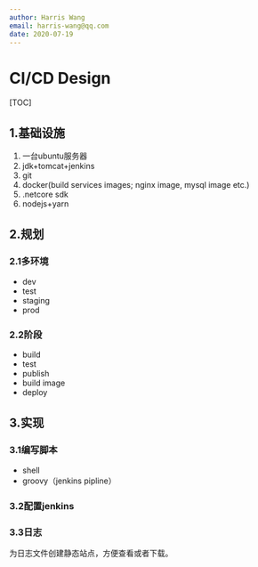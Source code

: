 ```yaml
---
author: Harris Wang
email: harris-wang@qq.com
date: 2020-07-19
---
```


# CI/CD Design

[TOC]

## 1.基础设施

1. 一台ubuntu服务器
2. jdk+tomcat+jenkins
3. git
4. docker(build services images; nginx image, mysql image etc.)
5. .netcore sdk
6. nodejs+yarn



## 2.规划

### 2.1多环境

- dev
- test
- staging
- prod

### 2.2阶段

- build
- test
- publish
- build image
- deploy



## 3.实现

### 3.1编写脚本

- shell
- groovy（jenkins pipline）

### 3.2配置jenkins

### 3.3日志

为日志文件创建静态站点，方便查看或者下载。



